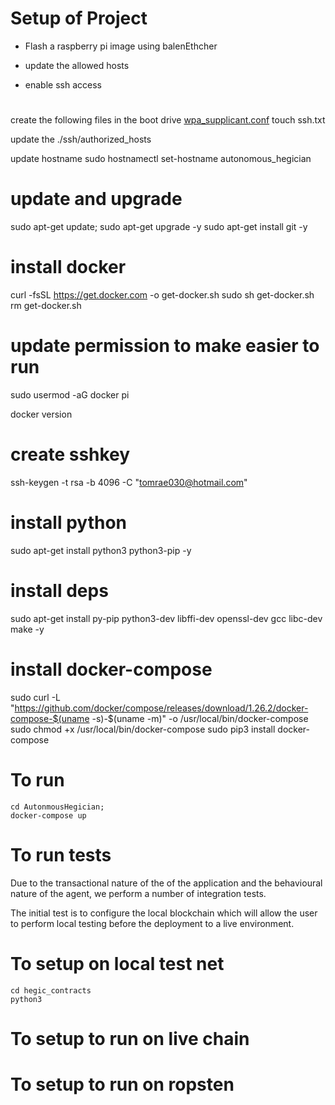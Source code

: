 # Setup of Project

- Flash a raspberry pi image using balenEthcher

- update the allowed hosts

- enable ssh access


# 

create the following files in the boot drive
[wpa_supplicant.conf](https://gist.github.com/anshulkhare7/fdd662c358a2ff7eba48fd11050b9243)
touch ssh.txt

update the ./ssh/authorized_hosts

update hostname
sudo hostnamectl set-hostname autonomous_hegician

# update and upgrade

 sudo apt-get update; sudo apt-get upgrade -y
 sudo apt-get install git -y

# install docker
 curl -fsSL https://get.docker.com -o get-docker.sh 
 sudo sh get-docker.sh
 rm get-docker.sh
 
 # update permission to make easier to run
 sudo usermod -aG docker pi
 
 docker version
 
 # create sshkey
 ssh-keygen -t rsa -b 4096 -C "tomrae030@hotmail.com"
 
 # install python

 sudo apt-get install python3 python3-pip -y

  # install deps 
 sudo apt-get install py-pip python3-dev libffi-dev openssl-dev gcc libc-dev make -y 
# install docker-compose
sudo curl -L "https://github.com/docker/compose/releases/download/1.26.2/docker-compose-$(uname -s)-$(uname -m)" -o /usr/local/bin/docker-compose
sudo chmod +x /usr/local/bin/docker-compose
sudo  pip3 install docker-compose
 
 # To run
 ``` #bash#
 cd AutonmousHegician;
 docker-compose up
 ```
 # To run tests
 Due to the transactional nature of the of the application and the behavioural nature of the agent, we perform a number of integration tests.
 
 The initial test is to configure the local blockchain which will allow the user to perform local testing before the deployment to a live environment.
 # To setup on local test net
 ``` ## bash ##
 cd hegic_contracts
 python3 
 ```
 
 
 # To setup to run on live chain
 
 # To setup to run on ropsten
 
 

